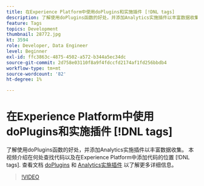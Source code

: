 ```yaml
---
title: 在Experience Platform中使用doPlugins和实施插件 [!DNL tags]
description: 了解使用doPlugins函数的好处，并添加Analytics实施插件以丰富数据收集。
feature: Tags
topics: Development
thumbnail: 28772.jpg
kt: 3594
role: Developer, Data Engineer
level: Beginner
exl-id: ffc3863c-4875-4502-a572-b344a5ec34dc
source-git-commit: 2d758e03110f8a9f4fdccfd2174af1fd256bbdb4
workflow-type: tm+mt
source-wordcount: '82'
ht-degree: 1%

---
```


# 在Experience Platform中使用doPlugins和实施插件 [!DNL tags]

了解使用doPlugins函数的好处，并添加Analytics实施插件以丰富数据收集。 本视频介绍在何处查找代码以及在Experience Platform中添加代码的位置 [!DNL tags]. 查看文档 [doPlugins](https://experienceleague.adobe.com/docs/analytics/implementation/vars/functions/doplugins.html) 和 [Analytics实施插件](https://experienceleague.adobe.com/docs/analytics/implementation/vars/plugins/impl-plugins.html) 以了解更多详细信息。

>[!VIDEO](https://video.tv.adobe.com/v/28772/?quality=12&learn=on)
